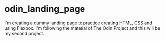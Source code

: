 # odin_landing_page

I'm creating a dummy landing page to practice creating HTML, CSS and using Flexbox.
I'm following the material of The Odin Project and this will be my second project.